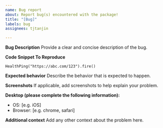 ```yaml
---
name: Bug report
about: Report bug(s) encountered with the package!
title: "[Bug]"
labels: bug
assignees: tjtanjin

---
```


**Bug Description**
Provide a clear and concise description of the bug.

**Code Snippet To Reproduce**
```
HealthPing("https://abc.com/123").fire()
```

**Expected behavior**
Describe the behavior that is expected to happen.

**Screenshots**
If applicable, add screenshots to help explain your problem.

**Desktop (please complete the following information):**
 - OS: [e.g. iOS]
 - Browser: [e.g. chrome, safari]

**Additional context**
Add any other context about the problem here.
